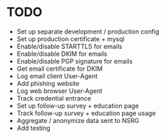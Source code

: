# TODO
- Set up separate development / production config
- Set up production certificate + mysql
- Enable/disable STARTTLS for emails
- Enable/disable DKIM for emails
- Enable/disable PGP signature for emails
- Get email certificate for DKIM
- Log email client User-Agent
- Add phishing website
- Log web browser User-Agent
- Track credential entrance
- Set up follow-up survey + education page
- Track follow-up survey + education page usage 
- Aggregate / anonymize data sent to NSRG  
- Add testing 

